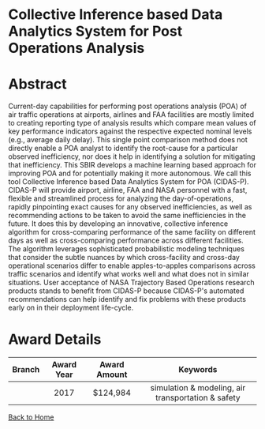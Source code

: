 
Collective Inference based Data Analytics System for Post Operations Analysis
=============================================================================

# Abstract


Current-day capabilities for performing post operations analysis (POA) of air traffic operations at airports, airlines and FAA facilities are mostly limited to creating reporting type of analysis results which compare mean values of key performance indicators against the respective expected nominal levels (e.g., average daily delay). This single point comparison method does not directly enable a POA analyst to identify the root-cause for a particular observed inefficiency, nor does it help in identifying a solution for mitigating that inefficiency. This SBIR develops a machine learning based approach for improving POA and for potentially making it more autonomous. We call this tool Collective Inference based Data Analytics System for POA (CIDAS-P). CIDAS-P will provide airport, airline, FAA and NASA personnel with a fast, flexible and streamlined process for analyzing the day-of-operations, rapidly pinpointing exact causes for any observed inefficiencies, as well as recommending actions to be taken to avoid the same inefficiencies in the future. It does this by developing an innovative, collective inference algorithm for cross-comparing performance of the same facility on different days as well as cross-comparing performance across different facilities. The algorithm leverages sophisticated probabilistic modeling techniques that consider the subtle nuances by which cross-facility and cross-day operational scenarios differ to enable apples-to-apples comparisons across traffic scenarios and identify what works well and what does not in similar situations. User acceptance of NASA Trajectory Based Operations research products stands to benefit from CIDAS-P because CIDAS-P's automated recommendations can help identify and fix problems with these products early on in their deployment life-cycle.  

# Award Details

|Branch|Award Year|Award Amount|Keywords|
| :---: | :---: | :---: | :---: |
||2017|$124,984|simulation & modeling, air transportation & safety|
  
  


[Back to Home](https://github.com/chrischow/dod_sbir_awards/Reports/JT/#369)